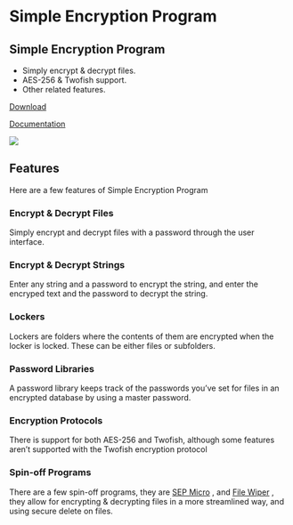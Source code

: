 Simple Encryption Program
=========================

Simple Encryption Program
-------------------------

*   Simply encrypt & decrypt files.
*   AES-256 & Twofish support.
*   Other related features.

[Download](https://github.com/JamieM0/sep/releases)

[Documentation](https://docs.jmatthews.uk/)

![](https://jmatthews.uk/wp-content/uploads/2023/10/geometric-blocks.jpg)

Features
--------

Here are a few features of Simple Encryption Program

### Encrypt & Decrypt Files

Simply encrypt and decrypt files with a password through the user interface.

### Encrypt & Decrypt Strings

Enter any string and a password to encrypt the string, and enter the encryped text and the password to decrypt the string.

### Lockers

Lockers are folders where the contents of them are encrypted when the locker is locked. These can be either files or subfolders.

### Password Libraries

A password library keeps track of the passwords you’ve set for files in an encrypted database by using a master password.

### Encryption Protocols

There is support for both AES-256 and Twofish, although some features aren’t supported with the Twofish encryption protocol

### Spin-off Programs

There are a few spin-off programs, they are [SEP Micro](https://jamiem.me/sep-micro)
, and [File Wiper](https://jamiem.me/file-wiper)
, they allow for encrypting & decrypting files in a more streamlined way, and using secure delete on files.